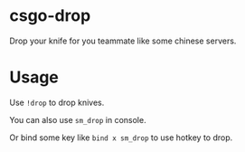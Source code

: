 # csgo-drop
Drop your knife for you teammate like some chinese servers.
# Usage
Use `!drop` to drop knives.

You can also use `sm_drop` in console.

Or bind some key like `bind x sm_drop` to use hotkey to drop.
